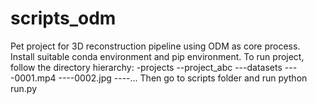 # scripts_odm

Pet project for 3D reconstruction pipeline using ODM as core process. 
Install suitable conda environment and pip environment.
To run project, follow the directory hierarchy:
  -projects
  --project_abc
  ---datasets
  ----0001.mp4
  ----0002.jpg
  ----...
Then go to scripts folder and run 
python run.py
